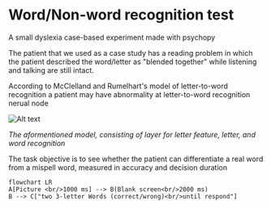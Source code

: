 # Word/Non-word recognition test
A small dyslexia case-based experiment made with psychopy

The patient that we used as a case study has a  reading problem in which the patient described the word/letter as "blended together" while listening and talking are still intact.

According to McClelland and Rumelhart's model of letter-to-word recognition  a patient may have abnormality at letter-to-word recognition nerual node

![Alt text](https://github.com/user-attachments/assets/cace0577-8f7e-4898-95d1-13ac69676b75)

_The aformentioned model, consisting of layer for letter feature, letter, and word recognition_

The task objective is to see whether the patient can differentiate a real word from a mispell word, measured in accuracy and decision duration

```mermaid
flowchart LR
A[Picture <br/>1000 ms] --> B(Blank screen<br/>2000 ms)
B --> C["two 3-letter Words (correct/wrong)<br/>until respond"]
```
